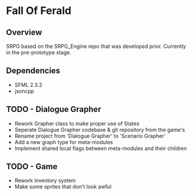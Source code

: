 Fall Of Ferald
==============

## Overview
SRPG based on the SRPG_Engine repo that was developed prior.
Currently in the pre-prototype stage.

## Dependencies
* SFML 2.3.2
* jsoncpp

## TODO - Dialogue Grapher
* Rework Grapher class to make proper use of States
* Seperate Dialogue Grapher codebase & git repository from the game's
* Rename project from 'Dialogue Grapher' to 'Scenario Grapher'
* Add a new graph type for meta-modules
* Implement shared local flags between meta-modules and their children

## TODO - Game
* Rework inventory system
* Make some sprites that don't look awful
